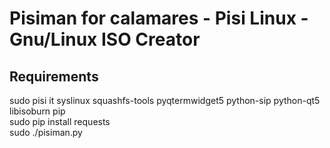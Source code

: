 
Pisiman for calamares - Pisi Linux - Gnu/Linux ISO Creator
==============================

Requirements
------------
 sudo  pisi it syslinux squashfs-tools pyqtermwidget5 python-sip python-qt5 libisoburn pip<br>
 sudo pip install requests<br>
 sudo ./pisiman.py

